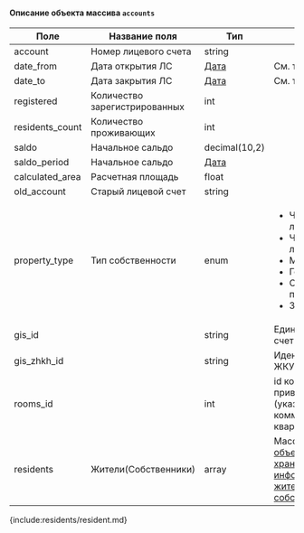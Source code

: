 
#### <a id="array-accounts-object"></a>Описание объекта массива `accounts`

|Поле|Название поля|Тип|Описание|
|---|---|---|---|
|account|Номер лицевого счета|string||
|date_from|Дата открытия ЛС|[Дата](#type-date)|См. тип [Дата](#type-date)|
|date_to|Дата закрытия ЛС|[Дата](#type-date)|См. тип [Дата](#type-date)|
|registered|Количество зарегистрированных|int||
|residents_count|Количество проживающих|int||
|saldo|Начальное сальдо|decimal(10,2)||
|saldo_period|Начальное сальдо|[Дата](#type-date)||
|calculated_area|Расчетная площадь|float||
|old_account|Старый лицевой счет|string||
|property_type|Тип собственности|enum|<ul><li>Частная физ. лицо</li><li>Частная юр. лицо</li><li>Муниципальная</li><li>Государственная</li><li>Свободное помещение</li><li>Застройщик</li></ul>|
|gis_id||string|Единый лицевой счет ГИС ЖКХ|
|gis_zhkh_id||string|Идентификатор ЖКУ ГИС ЖКХ|
|rooms_id||int|id комнаты, если ЛС привязан к комнате (указывается для коммунальной квартиры)|
|residents|Жители(Собственники)|array|Массив с [объектами, хранящими информацию о жителях и собственниках](#array-owners-object)|


{include:residents/resident.md}